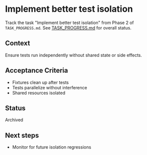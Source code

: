 # Implement better test isolation

Track the task "Implement better test isolation" from Phase 2 of `TASK_PROGRESS.md`.
See [TASK_PROGRESS.md](../TASK_PROGRESS.md) for overall status.

## Context
Ensure tests run independently without shared state or side effects.

## Acceptance Criteria
- Fixtures clean up after tests
- Tests parallelize without interference
- Shared resources isolated

## Status
Archived


## Next steps
- Monitor for future isolation regressions

